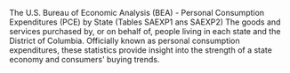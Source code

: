 The U.S. Bureau of Economic Analysis (BEA) - Personal Consumption Expenditures (PCE) by State (Tables SAEXP1 ans SAEXP2)
The goods and services purchased by, or on behalf of, people living in each state and the District of Columbia. Officially known as personal consumption expenditures, these statistics provide insight into the strength of a state economy and consumers' buying trends.
